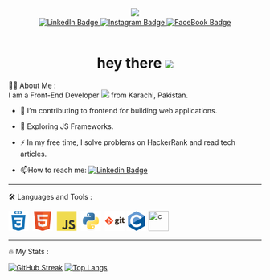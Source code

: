 <div id="header" align="center">
  <img src="https://media.giphy.com/media/v1.Y2lkPTc5MGI3NjExOXVwZDYzZDV3bjRueGdycGh1aDA3eGszOXlkenZkZTVuZGM0bndiZyZlcD12MV9pbnRlcm5hbF9naWZfYnlfaWQmY3Q9Zw/SWoSkN6DxTszqIKEqv/giphy.gif" width="300"/>
</div>
<div id="badges" align="center">
  <a href="https://pk.linkedin.com/in/abdul-moazzim-6453662b0">
    <img src="https://img.shields.io/badge/LinkedIn-blue?style=for-the-badge&logo=linkedin&logoColor=white" alt="LinkedIn Badge"/>
  </a>
  <a href="https://www.instagram.com/abdul__moazzam/">
    <img src="https://img.shields.io/badge/Instagram-red?style=for-the-badge&logo=instagram&logoColor=white" alt="Instagram Badge"/>
  </a>
  <a href="https://www.facebook.com/profile.php?id=100084303611936">
    <img src="https://img.shields.io/badge/FaceBook-blue?style=for-the-badge&logo=facebook&logoColor=white" alt="FaceBook Badge"/>
  </a>
</div>
<div id="badges" align="center">
  <img  src="https://komarev.com/ghpvc/?username=AbdulMoazzim&style=flat-square&color=blue" alt=""/ >
</div>
<h1 align="center">
  hey there
  <img src="https://media.giphy.com/media/hvRJCLFzcasrR4ia7z/giphy.gif" width="20px"/>
</h1>
</div>

:man_technologist: About Me :<br>
I am a Front-End Developer <img src="https://media.giphy.com/media/WUlplcMpOCEmTGBtBW/giphy.gif" width="30"> from Karachi, Pakistan.

- :telescope: I’m contributing to frontend for building web applications.

- :seedling: Exploring JS Frameworks.

- :zap: In my free time, I solve problems on HackerRank and read tech articles.

- :mailbox:How to reach me: [![Linkedin Badge](https://img.shields.io/badge/-AbdulMoazzim-blue?style=flat&logo=Linkedin&logoColor=white)](https://pk.linkedin.com/in/abdul-moazzim-6453662b0)
<hr>

:hammer_and_wrench: Languages and Tools :<br>

<div>
  <img src="https://github.com/devicons/devicon/blob/master/icons/css3/css3-plain-wordmark.svg"  title="CSS3" alt="CSS" width="40" height="40"/>&nbsp;
  <img src="https://github.com/devicons/devicon/blob/master/icons/html5/html5-original.svg" title="HTML5" alt="HTML" width="40" height="40"/>&nbsp;
  <img src="https://github.com/devicons/devicon/blob/master/icons/javascript/javascript-original.svg" title="JavaScript" alt="JavaScript" width="40" height="40"/>&nbsp;
  <img src="https://github.com/devicons/devicon/blob/master/icons/python/python-original.svg" title="Python" alt="Python" width="40" height="40"/>&nbsp;
  <img src="https://github.com/devicons/devicon/blob/master/icons/git/git-original-wordmark.svg" title="Git" **alt="Git" width="40" height="40"/>
  <img src="https://github.com/devicons/devicon/blob/master/icons/c/c-original.svg" title="c" **alt="c" width="40" height="40"/> 
  <img src="https://github.com/devicons/devicon/blob/master/icons/typescripy/typescript-original.svg" title="c" **alt="c" width="40" height="40"/> 
</div>
<hr>

:fire: My Stats :<br>

[![GitHub Streak](http://github-readme-streak-stats.herokuapp.com?user=AbdulMoazzim&theme=dark&background=000000)](https://git.io/streak-stats)
[![Top Langs](https://github-readme-stats.vercel.app/api/top-langs/?username=AbdulMoazzim&theme=dark&background=000000)](https://github.com/anuraghazra/github-readme-stats)

